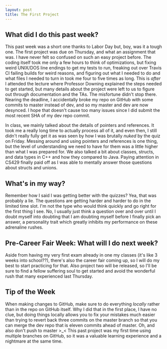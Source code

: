 ```yaml
---
layout: post
title: The First Project
---
```


## What did I do this past week?
This past week was a short one thanks to Labor Day but, boy, was it a tough one. The first project was due on Thursday, and what an assignment that was. I have never felt so confused on such an easy project before. The coding itself took me only a few hours to think of optimizations, but fixing weird UNIX/DOS line endings to get my tests to run, freaking out over Travis CI failing builds for weird reasons, and figuring out what I needed to do and what files I needed to turn in took me four to five times as long. This is *after* I attended the lecture where Professor Downing explained the steps needed to get started, but many details about the project were left to us to figure out through documentation and the TAs. The misfortune didn't stop there. Nearing the deadline, I accidentally broke my repo on GitHub with some commits to master instead of dev, and so my master and dev are now desynced. I hope that doesn't cause too many issues since I did submit the most recent SHA of my dev repo commit.

In class, we mainly talked about the details of pointers and references. It took me a really long time to actually process all of it, and even then, I still didn't really fully get it as was seen by how I was brutally *nuked* by the quiz on Friday. Messing around and using pointers and references is one thing, but the level of understanding we need to have for them was a little higher than what I was prepared for. We also talked a bit about classes, structs, and data types in C++ and how they compared to Java. Paying attention in CS429 finally paid off as I was able to mentally answer those questions about structs and unions.

## What's in my way?
Remember how I said I was getting better with the quizzes? Yea, that was probably a lie. The questions are getting harder and harder to do in the limited time slot. I'm not the type who would think quickly and go right for the first thing I see. No, I usually just think a question over and over until I doubt myself into doubting that I am doubting myself before I finally pick an answer, a personality trait which greatly inhibits my performance on these adrenaline rushes.

## Pre-Career Fair Week: What will I do next week?
Aside from having my very first exam already in one my classes (it's like 3 weeks into school??), there's also the career fair coming up, so I will do my best to start practicing for that. Also project two will be released, so I'll be sure to find a fellow suffering soul to get started and avoid the wonderful rush that many experienced last Thursday.

## Tip of the Week
When making changes to GitHub, make sure to do everything *locally* rather than in the repo on GitHub itself. Why I did that in the first place, I have no clue, but doing things locally allows you to fix your mistakes much easier than trying to revert back three commits on the master branch so that you can merge the dev repo that is eleven commits ahead of master. Oh, and also don't push to master >_< This past project was my first time using multiple branches on GitHub, so it was a valuable learning experience and a nightmare at the same time.
